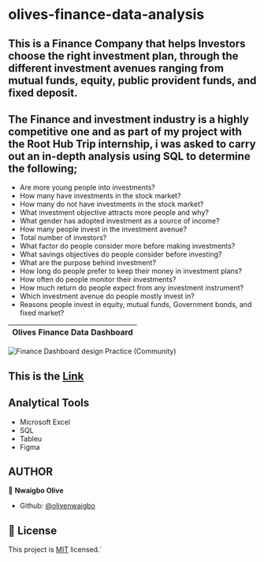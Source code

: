 # olives-finance-data-analysis

## This is a Finance Company that helps Investors choose the right investment plan, through the different investment avenues ranging from mutual funds, equity, public provident funds, and fixed deposit. 
## The Finance and investment industry is a  highly competitive one and as part of my project with the Root Hub Trip internship, i was  asked to carry out an in-depth analysis using SQL to determine the following;

 - Are more young people into investments? 
 - How many have investments in the stock market? 
 - How many do not have investments in the stock market?
 - What investment objective attracts more people and why?
 - What gender has adopted investment as a source of income? 
 - How many people invest in the investment avenue? 
 - Total number of investors?   
 - What factor do people consider more before making investments? 
 - What savings objectives do people consider before investing? 
 - What are the purpose behind investment? 
 - How long do people prefer to keep their money in investment plans? 
 - How often do people monitor their investments? 
 - How much return do people expect from any investment instrument? 
 - Which investment avenue do people mostly invest in? 
 - Reasons people invest in equity, mutual funds,  Government bonds, and fixed market?


 Olives Finance Data Dashboard | 
| :---:
![Finance Dashboard design Practice (Community)](https://user-images.githubusercontent.com/110308694/233101554-f9a97b94-be5d-4121-9d71-12b557563f11.png)

## This is the [Link](https://www.figma.com/file/TCM9sObNoJrVVH7qr9fHq8/Finance-Dashboard-design-Practice-(Community)?node-id=0%3A1&t=4WcIpUMToJd3MWEd-1)


## Analytical Tools
- Microsoft Excel
- SQL
- Tableu
- Figma 



## AUTHOR
👤 **Nwaigbo Olive**
- Github:  [@olivenwaigbo](https://github.com/Olivenwaigbo?tab=following)    


## 📝 License 
 
This project is [MIT](./MIT.md) licensed.`


